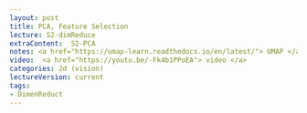 ```yaml
---
layout: post
title: PCA, Feature Selection
lecture: S2-dimReduce
extraContent:  S2-PCA
notes: <a href="https://umap-learn.readthedocs.io/en/latest/"> UMAP </a> + <a href="https://scikit-learn.org/stable/modules/feature_selection.html#feature-selection-as-part-of-a-pipeline"> API </a> 
video:  <a href="https://youtu.be/-Fk4b1PPoEA"> video </a> 
categories: 2d (vision)
lectureVersion: current
tags:
- DimenReduct
---
```

